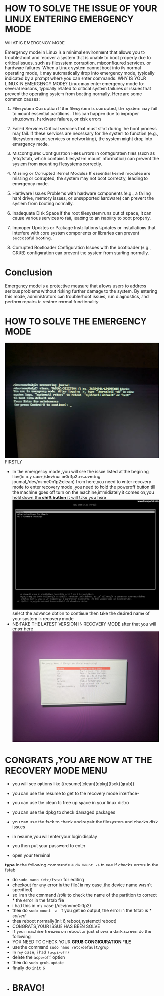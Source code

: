 # 	   HOW TO SOLVE THE ISSUE OF YOUR LINUX ENTERING EMERGENCY MODE
  WHAT IS EMERGENCY MODE

  Emergency mode in Linux is a minimal environment that allows you to troubleshoot and recover a system that is unable to boot properly due to critical issues, such as filesystem corruption, misconfigured services, or hardware failures. When a Linux system cannot boot into its normal operating mode, it may automatically drop into emergency mode, typically indicated by a prompt where you can enter commands.
WHY IS YOUR LINUX IN EMERGENCY MODE? 
    Linux may enter emergency mode for several reasons, typically related to critical system failures or issues that prevent the operating system from booting normally. Here are some common causes:
1. Filesystem Corruption
       If the filesystem is corrupted, the system may fail to mount essential partitions. This can happen due to improper shutdowns, hardware failures, or disk errors.

2. Failed Services
       Critical services that must start during the boot process may fail. If these services are necessary for the system to function (e.g., filesystem mount services or networking), the system might drop  into emergency mode.

3. Misconfigured Configuration Files
        Errors in configuration files (such as /etc/fstab, which contains filesystem mount information) can prevent the system from mounting filesystems correctly.

4. Missing or Corrupted Kernel Modules
        If essential kernel modules are missing or corrupted, the system may not boot correctly, leading to emergency mode.

5. Hardware Issues
        Problems with hardware components (e.g., a failing hard drive, memory issues, or unsupported hardware) can prevent the system from booting normally.

6. Inadequate Disk Space
        If the root filesystem runs out of space, it can cause various services to fail, leading to an inability to boot properly.

7. Improper Updates or Package Installations
        Updates or installations that interfere with core system components or libraries can prevent successful booting.

8. Corrupted Bootloader Configuration
        Issues with the bootloader (e.g., GRUB) configuration can prevent the system from starting normally.

# Conclusion
Emergency mode is a protective measure that allows users to address serious problems without risking further damage to the system. By entering this mode, administrators can troubleshoot issues, run diagnostics, and perform repairs to restore normal functionality.
# HOW TO SOLVE THE EMERGENCY MODE


![alt text](<WhatsApp Image 2024-10-31 at 11.29.40 AM.jpeg>)
	FIRSTLY 
 * In the emergency mode ,you will see the issue listed at the begining line(in my case,/dev/nume0n1p2:recovering journal,/dev/nume0n1p2:clean)
     from here,you need to enter recovery mode
     to enter recovery mode ,you need to hold the poweroff button till the machine goes off
     turn on the machine,immidiately it comes on,you hold down the **shift button** it will take you here
![alt text](<WhatsApp Image 2024-10-31 at 11.47.02 AM.jpeg>)
select the advance obtion to continue
then take the desired name of your system in recovery mode 
* NB:TAKE THE LATEST VERSION IN RECOVERY MODE
after that you will enter here
    ![alt text](<WhatsApp Image 2024-10-31 at 11.29.42 AM-2.jpeg>)
# CONGRATS ,YOU ARE NOW AT THE RECOVERY MODE MENU
* you will see options like  {(resume)(clean)(dpkg)(fsck)(grub)}
* you can use the resume to get to the recovery mode interface-
* you can use the clean to free up space in your linux distro
* you can use the dpkg to check damaged packages
* you can use the fsck to check  and repair the filesystem and checks disk issues

* in resume,you will enter your login display
* you then put your password to enter
* open your terminal

**type** in the following commands
  ```sudo mount -a``` to see if checks errors in the fstab
* do ```sudo nano /etc/fstab``` for editing
* checkout for any error in the file( in my case ,the device name wasn't specified)
* so i ran the command *lsblk* to check the name of the partition to correct    * the error in the fstab file
 * i had this in my case (/dev/nvme0n1p2)
 * then do ```sudo mount -a ```  if you get no output, the error in the fstab is  * *solved*
 * then reboot normally(init 6,reboot,systemctl reboot)
 * CONGRATS,YOUR ISSUE HAS BEEN SOLVE
* If your machine freezes on reboot or just shows a dark screen do the following
 * YOU NEED TO CHECK YOUR **GRUB CONGIGURATION FILE**
  * use the command ```sudo nano /etc/default/grup```
 * In my case, i had ```(acpi=off)```
 * delete the ``acpi=off`` option 
 * then do `sudo grub-update`
 * finally do `init 6`
 * # BRAVO!
